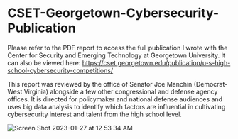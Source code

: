 # CSET-Georgetown-Cybersecurity-Publication

Please refer to the PDF report to access the full publication I wrote with the Center for Security and Emerging Technology at Georgetown University. It can also be viewed here: https://cset.georgetown.edu/publication/u-s-high-school-cybersecurity-competitions/

This report was reviewed by the office of Senator Joe Manchin (Democrat-West Virginia) alongside a few other congressional and defense agency offices. It is directed for policymaker and national defense audiences and uses big data analysis to identify which factors are influential in cultivating cybersecurity interest and talent from the high school level.

![Screen Shot 2023-01-27 at 12 53 34 AM](https://user-images.githubusercontent.com/70988841/215026794-41d1d6a9-567f-46f3-b265-698bd775f659.png)
